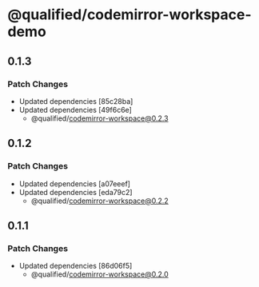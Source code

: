 # @qualified/codemirror-workspace-demo

## 0.1.3

### Patch Changes

- Updated dependencies [85c28ba]
- Updated dependencies [49f6c6e]
  - @qualified/codemirror-workspace@0.2.3

## 0.1.2

### Patch Changes

- Updated dependencies [a07eeef]
- Updated dependencies [eda79c2]
  - @qualified/codemirror-workspace@0.2.2

## 0.1.1

### Patch Changes

- Updated dependencies [86d06f5]
  - @qualified/codemirror-workspace@0.2.0
